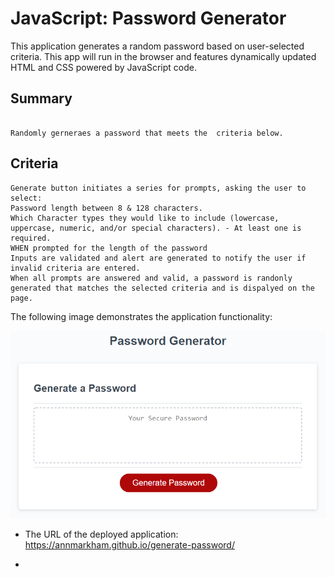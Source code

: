#  JavaScript: Password Generator

This application generates a random password based on user-selected criteria. This app will run in the browser and features dynamically updated HTML and CSS powered by JavaScript code. 
## Summary

```

Randomly gerneraes a password that meets the  criteria below.
```

## Criteria

```
Generate button initiates a series for prompts, asking the user to select:
Password length between 8 & 128 characters.
Which Character types they would like to include (lowercase, uppercase, numeric, and/or special characters). - At least one is required. 
WHEN prompted for the length of the password
Inputs are validated and alert are generated to notify the user if invalid criteria are entered. 
When all prompts are answered and valid, a password is randonly generated that matches the selected criteria and is dispalyed on the page. 

```


The following image demonstrates the application functionality:

![password generator demo](./03-javascript-homework-demo.png)



* The URL of the deployed application:  https://annmarkham.github.io/generate-password/

*


 